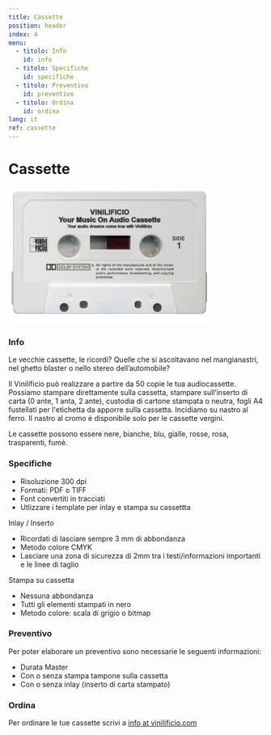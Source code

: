 ```yaml
---
title: Cassette
position: header
index: 4
menu:
  - titolo: Info
    id: info
  - titolo: Specifiche
    id: specifiche
  - titolo: Preventivo
    id: preventivo
  - titolo: Ordina
    id: ordina
lang: it
ref: cassette
---
```

# Cassette

![cassetta](/img/cassette_vinilificio1.jpg)

### Info

Le vecchie cassette, le ricordi? Quelle che si ascoltavano nel mangianastri, nel ghetto blaster  o nello stereo dell’automobile?

Il Vinilificio può realizzare a partire da 50 copie le tua audiocassette. Possiamo stampare direttamente sulla cassetta, stampare sull’inserto di carta (0 ante, 1 anta, 2 ante), custodia di cartone stampata o neutra, fogli A4 fustellati per l'etichetta da apporre sulla cassetta. Incidiamo su nastro al ferro. Il nastro al cromo è disponibile solo per le cassette vergini.

Le cassette possono essere nere, bianche, blu, gialle, rosse, rosa, trasparenti, fumè.

### Specifiche

* Risoluzione 300 dpi
* Formati: PDF o TIFF
* Font convertiti in tracciati
* Utlizzare i template per inlay e stampa su cassettta

Inlay / Inserto

* Ricordati di lasciare sempre 3 mm di abbondanza
* Metodo colore CMYK 
* Lasciare una zona di sicurezza di 2mm tra i testi/informazioni importanti e le linee di taglio

Stampa su cassetta

* Nessuna abbondanza
* Tutti gli elementi stampati in nero
* Metodo colore: scala di grigio o bitmap

### Preventivo

Per poter elaborare un preventivo sono necessarie le seguenti informazioni:

* Durata Master
* Con o senza stampa tampone sulla cassetta
* Con o senza inlay (inserto di carta stampato)

### Ordina

Per ordinare le tue cassette scrivi a <a href="mailto:info@vinilificio.com">info at vinilificio.com</a>
